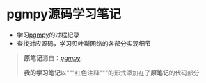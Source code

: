 # pgmpy源码学习笔记

 - 学习[pgmpy](https://github.com/pgmpy/pgmpy)的过程记录
 - 查找对应源码，学习贝叶斯网络的各部分实现细节
  > **原笔记**源自：*[pgmpy](https://github.com/pgmpy/pgmpy/tree/dev/examples)*.
  >
  > **我的学习笔记**以"""红色注释"""的形式添加在了**原笔记**的代码部分
